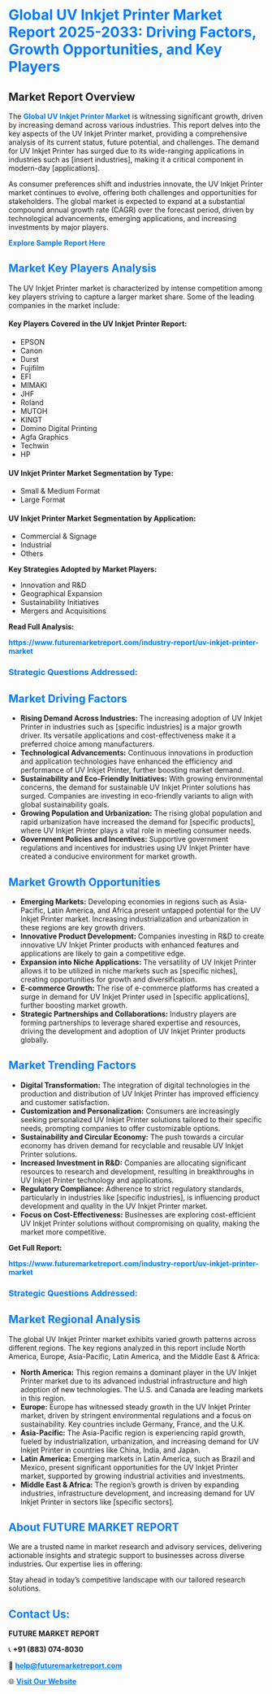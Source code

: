 <h1 style="color: #007BFF;">Global UV Inkjet Printer Market Report 2025-2033: Driving Factors, Growth Opportunities, and Key Players</h1>

<section id="overview">
<h2>Market Report Overview</h2>
<p>The <a href="https://www.futuremarketreport.com/industry-report/uv-inkjet-printer-market" style="color: #007BFF; text-decoration: none;"><strong>Global UV Inkjet Printer Market</strong></a> is witnessing significant growth, driven by increasing demand across various industries. This report delves into the key aspects of the UV Inkjet Printer market, providing a comprehensive analysis of its current status, future potential, and challenges. The demand for UV Inkjet Printer has surged due to its wide-ranging applications in industries such as [insert industries], making it a critical component in modern-day [applications].</p>
<p>As consumer preferences shift and industries innovate, the UV Inkjet Printer market continues to evolve, offering both challenges and opportunities for stakeholders. The global market is expected to expand at a substantial compound annual growth rate (CAGR) over the forecast period, driven by technological advancements, emerging applications, and increasing investments by major players.</p>
</section>

<section id="overview">
<p><a href="https://www.futuremarketreport.com/request-sample/reportId=28146" style="color: #007BFF; text-decoration: none;"><strong>Explore Sample Report Here</strong></a></p>
</section>

<section id="key-players">
<h2 style="color: #007BFF;">Market Key Players Analysis</h2>
<p>The UV Inkjet Printer market is characterized by intense competition among key players striving to capture a larger market share. Some of the leading companies in the market include:</p>
<h4>Key Players Covered in the UV Inkjet Printer Report:</h4>
<ul><li>EPSON</li><li>Canon</li><li>Durst</li><li>Fujifilm</li><li>EFI</li><li>MIMAKI</li><li>JHF</li><li>Roland</li><li>MUTOH</li><li>KINGT</li><li>Domino Digital Printing</li><li>Agfa Graphics</li><li>Techwin</li><li>HP</li></ul>
<h4>UV Inkjet Printer Market Segmentation by Type:</h4>
<ul><li>Small &amp; Medium Format</li><li>Large Format</li></ul>

<h4>UV Inkjet Printer Market Segmentation by Application:</h4>
<ul><li>Commercial &amp; Signage</li><li>Industrial</li><li>Others</li></ul>
<p><strong>Key Strategies Adopted by Market Players:</strong></p>
<ul>
<li>Innovation and R&D</li>
<li>Geographical Expansion</li>
<li>Sustainability Initiatives</li>
<li>Mergers and Acquisitions</li>
</ul>
</section>

<section>
<p><strong>Read Full Analysis: </strong></p><a href="https://www.futuremarketreport.com/industry-report/uv-inkjet-printer-market" style="color: #007BFF; text-decoration: none;"><strong>https://www.futuremarketreport.com/industry-report/uv-inkjet-printer-market</strong></a>
<h3 style="color: #007BFF;">Strategic Questions Addressed:</h3>
</section>

<section id="driving-factors">
<h2 style="color: #007BFF;">Market Driving Factors</h2>
<ul>
<li><strong>Rising Demand Across Industries:</strong> The increasing adoption of UV Inkjet Printer in industries such as [specific industries] is a major growth driver. Its versatile applications and cost-effectiveness make it a preferred choice among manufacturers.</li>
<li><strong>Technological Advancements:</strong> Continuous innovations in production and application technologies have enhanced the efficiency and performance of UV Inkjet Printer, further boosting market demand.</li>
<li><strong>Sustainability and Eco-Friendly Initiatives:</strong> With growing environmental concerns, the demand for sustainable UV Inkjet Printer solutions has surged. Companies are investing in eco-friendly variants to align with global sustainability goals.</li>
<li><strong>Growing Population and Urbanization:</strong> The rising global population and rapid urbanization have increased the demand for [specific products], where UV Inkjet Printer plays a vital role in meeting consumer needs.</li>
<li><strong>Government Policies and Incentives:</strong> Supportive government regulations and incentives for industries using UV Inkjet Printer have created a conducive environment for market growth.</li>
</ul>
</section>

<section id="growth-opportunities">
<h2 style="color: #007BFF;">Market Growth Opportunities</h2>
<ul>
<li><strong>Emerging Markets:</strong> Developing economies in regions such as Asia-Pacific, Latin America, and Africa present untapped potential for the UV Inkjet Printer market. Increasing industrialization and urbanization in these regions are key growth drivers.</li>
<li><strong>Innovative Product Development:</strong> Companies investing in R&D to create innovative UV Inkjet Printer products with enhanced features and applications are likely to gain a competitive edge.</li>
<li><strong>Expansion into Niche Applications:</strong> The versatility of UV Inkjet Printer allows it to be utilized in niche markets such as [specific niches], creating opportunities for growth and diversification.</li>
<li><strong>E-commerce Growth:</strong> The rise of e-commerce platforms has created a surge in demand for UV Inkjet Printer used in [specific applications], further boosting market growth.</li>
<li><strong>Strategic Partnerships and Collaborations:</strong> Industry players are forming partnerships to leverage shared expertise and resources, driving the development and adoption of UV Inkjet Printer products globally.</li>
</ul>
</section>

<section id="trending-factors">
<h2 style="color: #007BFF;">Market Trending Factors</h2>
<ul>
<li><strong>Digital Transformation:</strong> The integration of digital technologies in the production and distribution of UV Inkjet Printer has improved efficiency and customer satisfaction.</li>
<li><strong>Customization and Personalization:</strong> Consumers are increasingly seeking personalized UV Inkjet Printer solutions tailored to their specific needs, prompting companies to offer customizable options.</li>
<li><strong>Sustainability and Circular Economy:</strong> The push towards a circular economy has driven demand for recyclable and reusable UV Inkjet Printer solutions.</li>
<li><strong>Increased Investment in R&D:</strong> Companies are allocating significant resources to research and development, resulting in breakthroughs in UV Inkjet Printer technology and applications.</li>
<li><strong>Regulatory Compliance:</strong> Adherence to strict regulatory standards, particularly in industries like [specific industries], is influencing product development and quality in the UV Inkjet Printer market.</li>
<li><strong>Focus on Cost-Effectiveness:</strong> Businesses are exploring cost-efficient UV Inkjet Printer solutions without compromising on quality, making the market more competitive.</li>
</ul>
</section>

<section>
<p><strong>Get Full Report: </strong></p><a href="https://www.futuremarketreport.com/industry-report/uv-inkjet-printer-market" style="color: #007BFF; text-decoration: none;"><strong>https://www.futuremarketreport.com/industry-report/uv-inkjet-printer-market</strong></a>
<h3 style="color: #007BFF;">Strategic Questions Addressed:</h3>
</section>


<section id="regional-analysis">
<h2 style="color: #007BFF;">Market Regional Analysis</h2>
<p>The global UV Inkjet Printer market exhibits varied growth patterns across different regions. The key regions analyzed in this report include North America, Europe, Asia-Pacific, Latin America, and the Middle East & Africa:</p>
<ul>
<li><strong>North America:</strong> This region remains a dominant player in the UV Inkjet Printer market due to its advanced industrial infrastructure and high adoption of new technologies. The U.S. and Canada are leading markets in this region.</li>
<li><strong>Europe:</strong> Europe has witnessed steady growth in the UV Inkjet Printer market, driven by stringent environmental regulations and a focus on sustainability. Key countries include Germany, France, and the U.K.</li>
<li><strong>Asia-Pacific:</strong> The Asia-Pacific region is experiencing rapid growth, fueled by industrialization, urbanization, and increasing demand for UV Inkjet Printer in countries like China, India, and Japan.</li>
<li><strong>Latin America:</strong> Emerging markets in Latin America, such as Brazil and Mexico, present significant opportunities for the UV Inkjet Printer market, supported by growing industrial activities and investments.</li>
<li><strong>Middle East & Africa:</strong> The region’s growth is driven by expanding industries, infrastructure development, and increasing demand for UV Inkjet Printer in sectors like [specific sectors].</li>
</ul>
</section>

<footer>
<h2 style="color: #007BFF;">About FUTURE MARKET REPORT</h2>
<p>We are a trusted name in market research and advisory services, delivering actionable insights and strategic support to businesses across diverse industries. Our expertise lies in offering:</p>

<p>Stay ahead in today’s competitive landscape with our tailored research solutions.</p>

<h2 style="color: #007BFF;">Contact Us:</h2>
<p><strong>FUTURE MARKET REPORT</strong></p>
<p>📞 <strong>+91 (883) 074-8030</strong></p>
<p>📧 <strong><a href="mailto:help@futuremarketreport.com" style="color: #007BFF;">help@futuremarketreport.com</a></strong></p>
<p>🌐 <strong><a href="https://www.futuremarketreport.com/" style="color: #007BFF;">Visit Our Website</a></strong></p>
</footer>